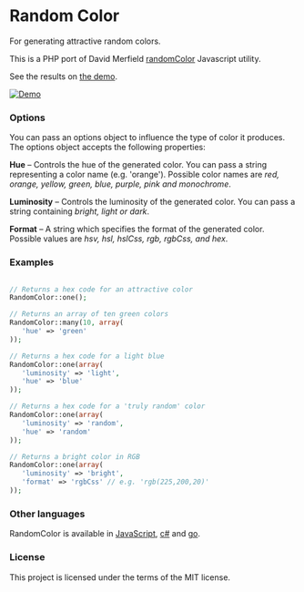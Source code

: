 # Random Color

For generating attractive random colors. 

This is a PHP port of David Merfield [randomColor](https://github.com/davidmerfield/randomColor) Javascript utility.

See the results on [the demo](http://www.strangeplanet.fr/work/RandomColor.php).

[![Demo](http://llllll.li/randomColor/repo_demo.gif)](http://www.strangeplanet.fr/work/RandomColor.php)

### Options

You can pass an options object to influence the type of color it produces. The options object accepts the following properties:

**Hue** – Controls the hue of the generated color. You can pass a string representing a color name (e.g. 'orange'). Possible color names are *red, orange, yellow, green, blue, purple, pink and monochrome*.

**Luminosity** – Controls the luminosity of the generated color. You can pass a string containing *bright, light or dark*.

**Format** – A string which specifies the format of the generated color. Possible values are *hsv, hsl, hslCss, rgb, rgbCss, and hex*.

### Examples

```php

// Returns a hex code for an attractive color
RandomColor::one(); 

// Returns an array of ten green colors
RandomColor::many(10, array(
   'hue' => 'green'
));

// Returns a hex code for a light blue
RandomColor::one(array(
   'luminosity' => 'light',
   'hue' => 'blue'
));

// Returns a hex code for a 'truly random' color
RandomColor::one(array(
   'luminosity' => 'random',
   'hue' => 'random'
));

// Returns a bright color in RGB
RandomColor::one(array(
   'luminosity' => 'bright',
   'format' => 'rgbCss' // e.g. 'rgb(225,200,20)'
));
```

### Other languages

RandomColor is available in [JavaScript](https://github.com/davidmerfield/randomColor), [c#](https://github.com/nathanpjones/randomColorSharped) and [go](https://github.com/hansrodtang/randomcolor).

### License

This project is licensed under the terms of the MIT license.
